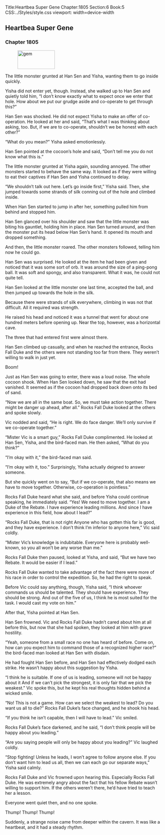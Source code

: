 Title:Heartbea Super Gene 
Chapter:1805 
Section:6 
Book:5 
CSS:../Styles/style.css 
viewport: width=device-width
  
## Heartbea Super Gene
### Chapter 1805
  
<figure>
	<img src="../Images/gem.gif" alt="gem" id="gem" width="120" height="60" />
</figure>
  

  
The little monster grunted at Han Sen and Yisha, wanting them to go inside quickly.

Yisha did not enter yet, though. Instead, she walked up to Han Sen and quietly told him, “I don’t know exactly what to expect once we enter that hole. How about we put our grudge aside and co-operate to get through this?”

Han Sen was shocked. He did not expect Yisha to make an offer of co-operation. He looked at her and said, “That’s what I was thinking about asking, too. But, if we are to co-operate, shouldn’t we be honest with each other?”

“What do you mean?” Yisha asked emotionlessly.

Han Sen pointed at the cocoon’s hole and said, “Don’t tell me you do not know what this is.”

The little monster grunted at Yisha again, sounding annoyed. The other monsters started to behave the same way. It looked as if they were willing to eat their captives if Han Sen and Yisha continued to delay.

“We shouldn’t talk out here. Let’s go inside first,” Yisha said. Then, she jumped towards some strands of silk conning out of the hole and climbed inside.

When Han Sen started to jump in after her, something pulled him from behind and stopped him.

Han Sen glanced over his shoulder and saw that the little monster was biting his gauntlet, holding him in place. Han Sen turned around, and then the monster put its head below Han Sen’s hand. It opened its mouth and dropped something.

And then, the little monster roared. The other monsters followed, telling him now he could go.

Han Sen was surprised. He looked at the item he had been given and noticed that it was some sort of orb. It was around the size of a ping-pong ball. It was soft and spongy, and also transparent. What it was, he could not quite tell.

Han Sen looked at the little monster one last time, accepted the ball, and then jumped up towards the hole in the silk.

Because there were strands of silk everywhere, climbing in was not that difficult. All it required was strength.

He raised his head and noticed it was a tunnel that went for about one hundred meters before opening up. Near the top, however, was a horizontal cave.

The three that had entered first were almost there.

Han Sen climbed up casually, and when he reached the entrance, Rocks Fall Duke and the others were not standing too far from there. They weren’t willing to walk in just yet.

Boom!

Just as Han Sen was going to enter, there was a loud noise. The whole cocoon shook. When Han Sen looked down, he saw that the exit had vanished. It seemed as if the cocoon had dropped back down onto its bed of sand.

“Now we are all in the same boat. So, we must take action together. There might be danger up ahead, after all.” Rocks Fall Duke looked at the others and spoke slowly.

Vic nodded and said, “He is right. We do face danger. We’ll only survive if we co-operate together.”

“Mister Vic is a smart guy,” Rocks Fall Duke complimented. He looked at Han Sen, Yisha, and the bird-faced man. He then asked, “What do you think?”

“I’m okay with it,” the bird-faced man said.

“I’m okay with it, too.” Surprisingly, Yisha actually deigned to answer someone.

But she quickly went on to say, “But if we co-operate, that also means we have to move together. Otherwise, co-operation is pointless.”

Rocks Fall Duke heard what she said, and before Yisha could continue speaking, he immediately said. “Yes! We need to move together. I am a Duke of the Rebate. I have experience leading millions. And since I have experience in this field, how about I lead?”

“Rocks Fall Duke, that is not right Anyone who has gotten this far is good, and they have experience. I don’t think I’m inferior to anyone here,” Vic said coldly.

“Mister Vic’s knowledge is indubitable. Everyone here is probably well-known, so you all won’t be any worse than me.”

Rocks Fall Duke then paused, looked at Yisha, and said, “But we have two Rebate. It would be easier if I lead.”

Rocks Fall Duke wanted to take advantage of the fact there were more of his race in order to control the expedition. So, he had the right to speak.

Before Vic could say anything, though, Yisha said, “I think whoever commands us should be talented. They should have experience. They should be strong. And out of the five of us, I think he is most suited for the task. I would cast my vote on him.”

After that, Yisha pointed at Han Sen.

Han Sen frowned. Vic and Rocks Fall Duke hadn’t cared about him at all before this, but now that she had spoken, they looked at him with grave hostility.

“Yeah, someone from a small race no one has heard of before. Come on, how can you expect him to command those of a recognized higher race?” the bird-faced man looked at Han Sen with disdain.

He had fought Han Sen before, and Han Sen had effectively dodged each strike. He wasn’t happy about this suggestion by Yisha.

“I think he is suitable. If one of us is leading, someone will not be happy about it And if we can’t pick the strongest, it is only fair that we pick the weakest.” Vic spoke this, but he kept his real thoughts hidden behind a wicked smile.

“No! This is not a game. How can we select the weakest to lead? Do you want us all to die?” Rocks Fall Duke’s face changed, and he shook his head.

“If you think he isn’t capable, then I will have to lead.” Vic smiled.

Rocks Fall Duke’s face darkened, and he said, “I don’t think people will be happy about you leading.”

“Are you saying people will only be happy about you leading?” Vic laughed coldly.

“Stop fighting! Unless he leads, I won’t agree to follow anyone else. If you don’t want him to lead us all, then we can each go our separate ways,” Yisha said calmly.

Rocks Fall Duke and Vic frowned upon hearing this. Especially Rocks Fall Duke. He was extremely angry about the fact that his fellow Rebate wasn’t willing to support him. If the others weren’t there, he’d have tried to teach her a lesson.

Everyone went quiet then, and no one spoke.

Thump! Thump! Thump!

Suddenly, a strange noise came from deeper within the cavern. It was like a heartbeat, and it had a steady rhythm.